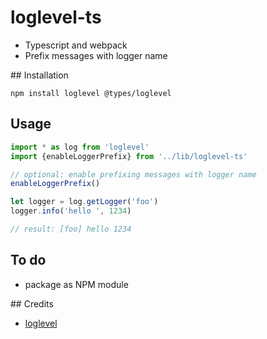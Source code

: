 # loglevel-ts
- Typescript and webpack
- Prefix messages with logger name

## Installation

```
npm install loglevel @types/loglevel
```

## Usage

```javascript
import * as log from 'loglevel'
import {enableLoggerPrefix} from '../lib/loglevel-ts'

// optional: enable prefixing messages with logger name
enableLoggerPrefix()

let logger = log.getLogger('foo')
logger.info('hello ', 1234)

// result: [foo] hello 1234
```

## To do
- package as NPM module

## Credits
- [loglevel](https://github.com/pimterry/loglevel)
